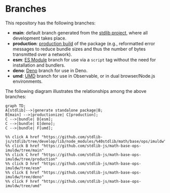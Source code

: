 <!--

@license Apache-2.0

Copyright (c) 2022 The Stdlib Authors.

Licensed under the Apache License, Version 2.0 (the "License");
you may not use this file except in compliance with the License.
You may obtain a copy of the License at

    http://www.apache.org/licenses/LICENSE-2.0

Unless required by applicable law or agreed to in writing, software
distributed under the License is distributed on an "AS IS" BASIS,
WITHOUT WARRANTIES OR CONDITIONS OF ANY KIND, either express or implied.
See the License for the specific language governing permissions and
limitations under the License.

-->

# Branches

This repository has the following branches:

-   **main**: default branch generated from the [stdlib project][stdlib-url], where all development takes place.
-   **production**: [production build][production-url] of the package (e.g., reformatted error messages to reduce bundle sizes and thus the number of bytes transmitted over a network).
-   **esm**: [ES Module][esm-url] branch for use via a `script` tag without the need for installation and bundlers.
-   **deno**: [Deno][deno-url] branch for use in Deno.
-   **umd**: [UMD][umd-url] branch for use in Observable, or in dual browser/Node.js environments.

The following diagram illustrates the relationships among the above branches:

```mermaid
graph TD;
A[stdlib]-->|generate standalone package|B;
B[main] -->|productionize| C[production];
C -->|bundle| D[esm];
C -->|bundle| E[deno];
C -->|bundle| F[umd];

%% click A href "https://github.com/stdlib-js/stdlib/tree/develop/lib/node_modules/%40stdlib/math/base/ops/imuldw"
%% click B href "https://github.com/stdlib-js/math-base-ops-imuldw/tree/main"
%% click C href "https://github.com/stdlib-js/math-base-ops-imuldw/tree/production"
%% click D href "https://github.com/stdlib-js/math-base-ops-imuldw/tree/esm"
%% click E href "https://github.com/stdlib-js/math-base-ops-imuldw/tree/deno"
%% click F href "https://github.com/stdlib-js/math-base-ops-imuldw/tree/umd"
```

[stdlib-url]: https://github.com/stdlib-js/stdlib/tree/develop/lib/node_modules/%40stdlib/math/base/ops/imuldw
[production-url]: https://github.com/stdlib-js/math-base-ops-imuldw/tree/production
[deno-url]: https://github.com/stdlib-js/math-base-ops-imuldw/tree/deno
[umd-url]: https://github.com/stdlib-js/math-base-ops-imuldw/tree/umd
[esm-url]: https://github.com/stdlib-js/math-base-ops-imuldw/tree/esm
